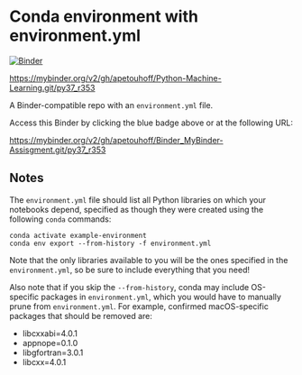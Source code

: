 # Conda environment with environment.yml

[![Binder](http://mybinder.org/badge_logo.svg)](https://mybinder.org/v2/gh/apetouhoff/Python-Machine-Learning.git/py37_r353)

https://mybinder.org/v2/gh/apetouhoff/Python-Machine-Learning.git/py37_r353

A Binder-compatible repo with an `environment.yml` file.

Access this Binder by clicking the blue badge above or at the following URL:

https://mybinder.org/v2/gh/apetouhoff/Binder_MyBinder-Assisgment.git/py37_r353 

## Notes
The `environment.yml` file should list all Python libraries on which your notebooks
depend, specified as though they were created using the following `conda` commands:

```
conda activate example-environment
conda env export --from-history -f environment.yml
```

Note that the only libraries available to you will be the ones specified in
the `environment.yml`, so be sure to include everything that you need! 

Also note that if you skip the `--from-history`, conda may include OS-specific
packages in `environment.yml`, which you would have to manually prune from
`environment.yml`.  For example, confirmed macOS-specific packages that should
be removed are:

* libcxxabi=4.0.1
* appnope=0.1.0
* libgfortran=3.0.1
* libcxx=4.0.1
